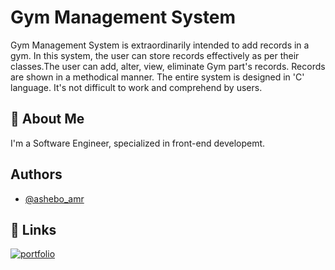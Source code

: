 
# Gym Management System

Gym Management System is extraordinarily intended to add records in a gym. In this system, the user can store records effectively as per their classes.The user can add, alter, view, eliminate Gym part's records. Records are shown in a methodical manner. The entire system is designed in 'C' language. It's not difficult to work and comprehend by users.

## 🚀 About Me
I'm a Software Engineer, specialized in front-end developemt.

## Authors

- [@ashebo_amr](https://twitter.com/ashebo_amr)

## 🔗 Links
[![portfolio](https://img.shields.io/badge/my_portfolio-000?style=for-the-badge&logo=ko-fi&logoColor=white)](https://amrashebo.vercel.app/)
